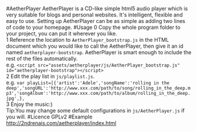 #AetherPlayer
AetherPlayer is a CD-like simple html5 audio player which is very suitable for blogs and personal websites. It's intelligent, flexible and easy to use. Setting up AetherPlayer can be as simple as adding two lines of code to your homepage.
#Usage
0 Copy the whole program folder to your project, you can put it wherever you like.  
1 Reference the location to `AetherPlayer_bootstrap.js` in the HTML document which you would like to call the AetherPlayer, then give it an id named `aetherplayer-bootstrap`. AetherPlayer is smart enough to include the rest of the files automatically.  
e.g. `<script src="assets/aetherplayer/js/AetherPlayer_bootstrap.js" id="aetherplayer-bootstrap"></script>`  
2 Edit the play list in `js/playlist.js`.  
e.g. `var playList=[{'artist':'Adele','songName':'rolling in the deep','songURL':'http://www.xxx.com/path/to/song/rolling_in_the_deep.mp3','songAlbum':'http://www.xxx.com/path/to/album/rolling_in_the_deep.jpg',},`  
3 Enjoy the music:)  
Tip:You may change some default configurations in `js/AetherPlayer.js` if you will.
#Licence
GPLv2
#Example
http://2ndrenais.com/aetherplayer/index.html


